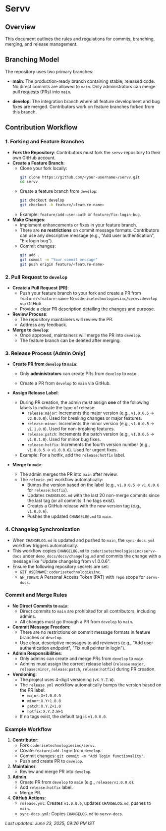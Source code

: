 # Servv

## Overview
This document outlines the rules and regulations for commits, branching, merging, and release management.

## Branching Model
The repository uses two primary branches:

- **main**: The production-ready branch containing stable, released code. No direct commits are allowed to `main`. Only administrators can merge pull requests (PRs) into `main`.

- **develop**: The integration branch where all feature development and bug fixes are merged. Contributors work on feature branches forked from this branch.

## Contribution Workflow

### 1. Forking and Feature Branches
- **Fork the Repository**: Contributors must fork the `servv` repository to their own GitHub account.
- **Create a Feature Branch**:
  - Clone your fork locally:
    ```bash
    git clone https://github.com/<your-username>/servv.git
    cd servv
    ```
  - Create a feature branch from `develop`:
    ```bash
    git checkout develop
    git checkout -b feature/<feature-name>
    ```
  - Example: `feature/add-user-auth` or `feature/fix-login-bug`.
- **Make Changes**:
  - Implement enhancements or fixes in your feature branch.
  - There are **no restrictions** on commit message formats. Contributors can use any descriptive message (e.g., "Add user authentication", "Fix login bug").
  - Commit changes:
    ```bash
    git add .
    git commit -m "Your commit message"
    git push origin feature/<feature-name>
    ```

### 2. Pull Request to `develop`
- **Create a Pull Request (PR)**:
  - Push your feature branch to your fork and create a PR from `feature/<feature-name>` to `coderisetechnologiesinc/servv:develop` via GitHub.
  - Provide a clear PR description detailing the changes and purpose.
- **Review Process**:
  - The repository maintainers will review the PR.
  - Address any feedback.
- **Merge to `develop`**:
  - Once approved, maintainers will merge the PR into `develop`.
  - The feature branch can be deleted after merging.

### 3. Release Process (Admin Only)
- **Create PR from `develop` to `main`**:
  - Only **administrators** can create PRs from `develop` to `main`.

  - Create a PR from `develop` to `main` via GitHub.
  
- **Assign Release Label**:
  - During PR creation, the admin must assign **one** of the following labels to indicate the type of release:
    - `release:major`: Increments the major version (e.g., `v1.0.0.5` → `v2.0.0.0`). Used for breaking changes or major features.
    - `release:minor`: Increments the minor version (e.g., `v1.0.0.5` → `v1.1.0.0`). Used for non-breaking features.
    - `release:patch`: Increments the patch version (e.g., `v1.0.0.5` → `v1.0.1.0`). Used for minor bug fixes.
    - `release:hotfix`: Increments the fourth version number (e.g., `v1.0.0.5` → `v1.0.0.6`). Used for urgent fixes.
  - Example: For a hotfix, add the `release:hotfix` label.
  
- **Merge to `main`**:
  - The admin merges the PR into `main` after review.
  - The `release.yml` workflow automatically:
    - Bumps the version based on the label (e.g., `v1.0.0.5` → `v1.0.0.6` for `release:hotfix`).
    - Updates `CHANGELOG.md` with the last 20 non-merge commits since the last tag (or all commits if no tags exist).
    - Creates a GitHub release with the new version tag (e.g., `v1.0.0.6`).
    - Pushes the updated `CHANGELOG.md` to `main`.

### 4. Changelog Synchronization
- When `CHANGELOG.md` is updated and pushed to `main`, the `sync-docs.yml` workflow triggers automatically.
- This workflow copies `CHANGELOG.md` to `coderisetechnologiesinc/servv-docs` under `demo_docs/docs/changelog.md` and commits the change with a message like "Update changelog from v1.0.0.6".
- Ensure the following repository secrets are set:
  - `GIT_USERNAME`: `coderisetechnologiesinc`.
  - `GH_TOKEN`: A Personal Access Token (PAT) with `repo` scope for `servv-docs`.

### Commit and Merge Rules
- **No Direct Commits to `main`**:
  - Direct commits to `main` are prohibited for all contributors, including admins.
  - All changes must go through a PR from `develop` to `main`.
- **Commit Message Freedom**:
  - There are no restrictions on commit message formats in feature branches or `develop`.
  - Use clear, descriptive messages to aid reviewers (e.g., "Add user authentication endpoint", "Fix null pointer in login").
- **Admin Responsibilities**:
  - Only admins can create and merge PRs from `develop` to `main`.
  - Admins must assign the correct release label (`release:major`, `release:minor`, `release:patch`, `release:hotfix`) during PR creation.
- **Versioning**:
  - The project uses 4-digit versioning (`vX.Y.Z.W`).
  - The `release.yml` workflow automatically bumps the version based on the PR label:
    - `major`: `X+1.0.0.0`
    - `minor`: `X.Y+1.0.0`
    - `patch`: `X.Y.Z+1.0`
    - `hotfix`: `X.Y.Z.W+1`
  - If no tags exist, the default tag is `v1.0.0.0`.

### Example Workflow
1. **Contributor**:
   - Fork `coderisetechnologiesinc/servv`.
   - Create `feature/add-login` from `develop`.
   - Commit changes: `git commit -m "Add login functionality"`.
   - Push and create PR to `develop`.
2. **Maintainer**:
   - Review and merge PR into `develop`.
3. **Admin**:
   - Create PR from `develop` to `main` (e.g., `release/v1.0.0.6`).
   - Add `release:hotfix` label.
   - Merge PR.
4. **GitHub Actions**:
   - `release.yml`: Creates `v1.0.0.6`, updates `CHANGELOG.md`, pushes to `main`.
   - `sync-docs.yml`: Copies `CHANGELOG.md` to `servv-docs`.


*Last updated: June 23, 2025, 09:26 PM IST*